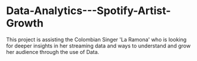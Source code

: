# Data-Analytics---Spotify-Artist-Growth

This project is assisting the Colombian Singer 'La Ramona' who is looking for deeper insights in her streaming data and ways to understand and grow her audience through the use of Data.
